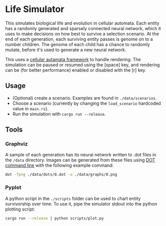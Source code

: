 # Life Simulator

This simulates biological life and evolution in cellular automata. Each entity has a randomly generated and sparsely
connected neural network, which it uses to make decisions on how best to survive a selection scenario. At the end of each
generation, each surviving entity passes is genome on to a number children. The genome of each child has a chance to
randomly mutate, before it's used to generate a new neural network.

This uses a [cellular autamata framework](https://github.com/ntwiles/cellular-automata) to handle rendering. The simulation
can be paused or resumed using the [space] key, and rendering can be (for better performance) enabled or disabled with
the [r] key.

## Usage

- (Optional) create a scenario. Examples are found in `./data/scenarios`.
- Choose a scenario (currently by changing the `load_scenario` hardcoded value in `main.rs`).
- Run the simulation with `cargo run --release`.

## Tools

### Graphviz

A sample of each generation has its neural network written to .dot files in the `/data` directory. Images can be
generated from these files using [DOT command line](https://graphviz.org/download/) with the following example command:

```sh
dot -Tpng ./data/dots/0.dot -o ./data/graphs/0.png
```

### Pyplot

A python script in the `./scripts` folder can be used to chart entity survivorship over time. To use it, pipe the simulator
stdout into the python plotting script:

```sh
cargo run --release | python scripts/plot.py
```
